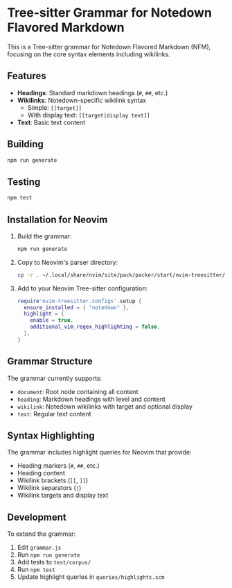 # Tree-sitter Grammar for Notedown Flavored Markdown

This is a Tree-sitter grammar for Notedown Flavored Markdown (NFM), focusing on the core syntax elements including wikilinks.

## Features

- **Headings**: Standard markdown headings (`#`, `##`, etc.)
- **Wikilinks**: Notedown-specific wikilink syntax
  - Simple: `[[target]]`
  - With display text: `[[target|display text]]`
- **Text**: Basic text content

## Building

```bash
npm run generate
```

## Testing

```bash
npm test
```

## Installation for Neovim

1. Build the grammar:
   ```bash
   npm run generate
   ```

2. Copy to Neovim's parser directory:
   ```bash
   cp -r . ~/.local/share/nvim/site/pack/packer/start/nvim-treesitter/parser/notedown/
   ```

3. Add to your Neovim Tree-sitter configuration:
   ```lua
   require'nvim-treesitter.configs'.setup {
     ensure_installed = { "notedown" },
     highlight = {
       enable = true,
       additional_vim_regex_highlighting = false,
     },
   }
   ```

## Grammar Structure

The grammar currently supports:

- `document`: Root node containing all content
- `heading`: Markdown headings with level and content
- `wikilink`: Notedown wikilinks with target and optional display
- `text`: Regular text content

## Syntax Highlighting

The grammar includes highlight queries for Neovim that provide:

- Heading markers (`#`, `##`, etc.)
- Heading content
- Wikilink brackets (`[[`, `]]`)
- Wikilink separators (`|`)
- Wikilink targets and display text

## Development

To extend the grammar:

1. Edit `grammar.js`
2. Run `npm run generate`
3. Add tests to `test/corpus/`
4. Run `npm test`
5. Update highlight queries in `queries/highlights.scm`